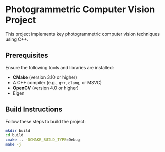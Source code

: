 # Photogrammetric Computer Vision Project

This project implements key photogrammetric computer vision techniques using C++.

## Prerequisites

Ensure the following tools and libraries are installed:

- **CMake** (version 3.10 or higher)
- A C++ compiler (e.g., `g++`, `clang`, or MSVC)
- **OpenCV** (version 4.0 or higher)
- Eigen

## Build Instructions

Follow these steps to build the project:

```bash
mkdir build
cd build
cmake .. -DCMAKE_BUILD_TYPE=Debug
make -j
